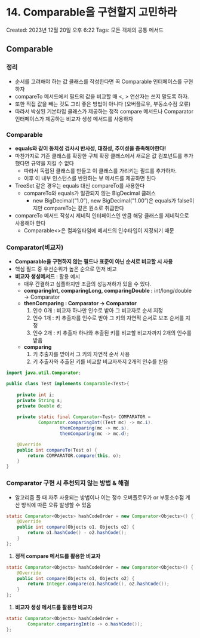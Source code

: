 # 14. Comparable을 구현할지 고민하라

Created: 2023년 12월 20일 오후 6:22
Tags: 모든 객체의 공통 메서드

## Comparable

### 정리

- 순서를 고려해야 하는 값 클래스를 작성한다면 꼭 Comparable 인터페이스를 구현하자
- compareTo 메서드에서 필드의 값을 비교할 때 <, > 연산자는 쓰지 말도록 하자.
- 또한 직접 값을 빼는 것도 그리 좋은 방법이 아니다 (오버플로우, 부동소수점 오류)
- 따라서 박싱된 기본타입 클래스가 제공하는 정적 compare 메서드나 Comparator 인터페이스가 제공하는 비교자 생성 메서드를 사용하자

### Comparable

- **equals와 같이 동치성 검사시 반사성, 대칭성, 추이성을 충족해야한다!**
- 마찬가지로 기존 클래스를 확장한 구체 확장 클래스에서 새로운 값 컴포넌트를 추가했다면 규약을 지킬 수 없다
    - 따라서 독립된 클래스를 만들고 이 클래스를 가리키는 필드를 추가하자.
    - 이후 이 내부 인스턴스를 반환하는 뷰 메서드를 제공하면 된다
- TreeSet 같은 경우는 equals 대신 compareTo를 사용한다
    - compareTo와 equals가 일관되지 않는 BigDecimal 클래스
        - new BigDecimal(”1.0”), new BigDecimal(”1.00”)은 equals가 false이지만 compareTo는 같은 원소로 취급한다
- compareTo 메서드 작성시 제네릭 인터페이스인 만큼 해당 클래스를 제네릭으로 사용해야 한다
    - Comparable<>은 컴파일타임에 메서드의 인수타입이 지정되기 때문

### Comparator(비교자)

- **Comparable을 구현하지 않는 필드나 표준이 아닌 순서로 비교할 시 사용**
- 핵심 필드 중 우선순위가 높은 순으로 먼저 비교
- **비교자 생성메서드** : 활용 예시
    - 매우 간결하고 심플하지만 조금의 성능저하가 있을 수 있다.
    - **comparingInt, comparingLong, comparingDouble :** int/long/double → Comparator
    - **thenComparing : Comparator → Comparator**
        1. 인수 0개 : 비교자 하나만 인수로 받아 그 비교자로 순서 지정
        2. 인수 1개 : 키 추출자를 인수로 받아 그 키의 자연적 순서로 보조 순서를 지정
        3. 인수 2개 : 키 추출자 하나와 추출된 키를 비교할 비교자까지 2개의 인수를 받음
    - **comparing**
        1. 키 추출자를 받아서 그 키의 자연적 순서 사용
        2. 키 추출자와 추출된 키를 비교할 비교자까지 2개의 인수를 받음

```java
import java.util.Comparator;

public class Test implements Comparable<Test>{
    
    private int i;
    private String s;
    private Double d;
   
    private static final Comparator<Test> COMPARATOR = 
            Comparator.comparingInt((Test mc) -> mc.i).
                    thenComparing(mc -> mc.s).
                    thenComparing(mc -> mc.d);

    @Override
    public int compareTo(Test o) {
        return COMPARATOR.compare(this, o);
    }
}
```

### Comparator 구현 시 추천되지 않는 방법 & 해결

- 알고리즘 풀 때 자주 사용되는 방법이나 이는 정수 오버플로우가 or 부동소수점 계산 방식에 따른 오류 발생할 수 있음

```java
static Comparator<Objects> hashCodeOrder = new Comparator<Objects>() {
    @Override
    public int compare(Objects o1, Objects o2) {
        return o1.hashCode() - o2.hashCode();
    }
};
```

1. **정적 compare 메서드를 활용한 비교자**

```java
static Comparator<Objects> hashCodeOrder = new Comparator<Objects>() {
    @Override
    public int compare(Objects o1, Objects o2) {
        return Integer.compare(o1.hashCode(), o2.hashCode());
    }
};
```

1. **비교자 생성 메서드를 활용한 비교자**

```java
static Comparator<Objects> hashCodeOrder = 
		Comparator.comparingInt(o -> o.hashCode());
};
```
